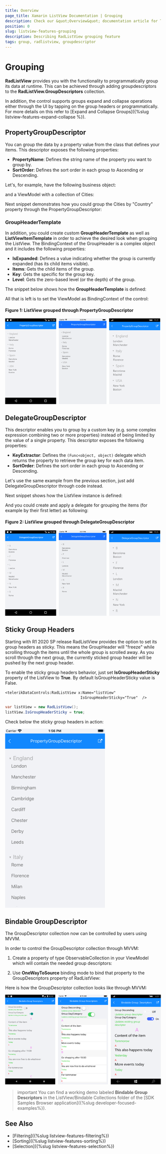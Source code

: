 ```yaml
---
title: Overview
page_title: Xamarin ListView Documentation | Grouping
description: Check our &quot;Overview&quot; documentation article for Telerik ListView for Xamarin control.
position: 0
slug: listview-features-grouping
description: Describing RadListView grouping feature
tags: group, radlistview, groupdescriptor
---
```


# Grouping

**RadListView** provides you with the functionality to programmatically group its data at runtime. This can be achieved through adding groupdescriptors to the **RadListView.GroupDescriptors** collection.

In addition, the control supports groups expand and collapse operations either through the UI by tapping on the group headers or programmatically. For more details on this refer to [Expand and Collapse Groups]({%slug listview-features-expand-collapse %}).

## PropertyGroupDescriptor 

You can group the data by a property value from the class that defines your items. This descriptor exposes the following properties:

- **PropertyName**: Defines the string name of the property you want to group by.
- **SortOrder**: Defines the sort order in each group to Ascending or Descending.

Let's, for example, have the following business object:

<snippet id='listview-grouping-groupdescriptors-businessobject'/>

and a ViewModel with a collection of Cities:

<snippet id='listview-grouping-propertygroupdescriptor-viewmodel' />

Next snippet demonstrates how you could group the Cities by "Country" property through the PropertyGroupDescriptor:

<snippet id='listview-grouping-propertygroupdescriptor' />

### GroupHeaderTemplate

In addition, you could create custom **GroupHeaderTemplate** as well as **ListViewItemTemplate** in order to achieve the desired look when grouping the ListView. The BindingContext of the GroupHeader is a complex object and it includes the following properties:

- **IsExpanded**: Defines a value indicating whether the group is currently expanded (has its child items visible).
- **Items**: Gets the child items of the group.
- **Key**: Gets the specific for the group key.
- **Level**: Gets the zero-based level (or the depth) of the group.

The snippet below shows how the **GroupHeaderTemplate** is defined:

<snippet id='listview-grouping-templates' />

All that is left is to set the ViewModel as BindingContext of the control:

<snippet id='listview-grouping-propertygroupdescriptor-settingviewmodel' />

#### Figure 1: ListView grouped through PropertyGroupDescriptor
![ListView Grouping](../images/listview_grouping_propertydescriptor.png)

## DelegateGroupDescriptor 

This descriptor enables you to group by a custom key (e.g. some complex expression combining two or more properties) instead of being limited by the value of a single property. This descriptor exposes the following properties:

- **KeyExtractor**: Defines the `(Func<object, object)` delegate which returns the property to retrieve the group key for each data item.
- **SortOrder**:  Defines the sort order in each group to Ascending or Descending.

Let's use the same example from the previous section, just add DelegateGroupDescriptor through code instead. 

Next snippet shows how the ListView instance is defined:

<snippet id='listview-grouping-delegategroupdescriptor' />

And you could create and apply a delegate for grouping the items (for example by their first letter) as following:

<snippet id='listview-grouping-delegategroupdescriptor-settingdelegate' />

#### Figure 2: ListView grouped through DelegateGroupDescriptor
![ListView Grouping](../images/listview_grouping_delegatedescriptor.png)

## Sticky Group Headers

Starting with R1 2020 SP release RadListView provides the option to set its group headers as sticky. This means the GroupHeader will "freeze" while scrolling through the items until the whole group is scrolled away. As you scroll through the next group, the currently sticked group header will be pushed by the next group header. 

To enable the sticky group headers behavior, just set **IsGroupHeaderSticky** property of the ListView to **True**. By default IsGroupHeaderSticky value is False.

```XAML
<telerikDataControls:RadListView x:Name="listView" 
                                  IsGroupHeaderSticky="True"  />
```
```C#
var listView = new RadListView();
listView.IsGroupHeaderSticky = true;
```

Check below the sticky group headers in action:

![ListView Sticky Group Headers](../images/listview_stickyheaders.gif)

## Bindable GroupDescriptor

The GroupDescriptor collection now can be controlled by users using MVVM.

In order to control the GroupDescriptor collection through MVVM: 

1. Create a property of type ObservableCollection<GroupDescriptorBase> in your ViewModel which will contain the needed group descriptors:
 
 <snippet id='listview-features-bindable-groupdescriptor-viewmodel' />
 
2. Use **OneWayToSource** binding mode to bind that property to the GroupDescriptors property of RadListView:

<snippet id='listview-features-bindable-groupdescriptor-xaml' />

Here is how the GroupDescriptor collection looks like through MVVM:

![GroupDescriptorsMVVM](../images/listview-features-bindable-group.png)

>important You can find a working demo labeled **Bindable Group Descriptors** in the ListView/Bindable Collections folder of the [SDK Samples Browser application]({%slug developer-focused-examples%}). 

## See Also

- [Filtering]({%slug listview-features-filtering%})
- [Sorting]({%slug listview-features-sorting%})
- [Selection]({%slug listview-features-selection%})
